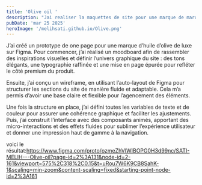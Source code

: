 ```yaml
---
title: 'Olive oil '
description: "Jai realiser la maquettes de site pour une marque de marque d'huile d'olives de luxe" 
pubDate: 'mar 25 2025'
heroImage: '/melihsati.github.io/Olive.png'
---
```


J’ai créé un prototype de one page pour une marque d’huile d’olive de luxe sur Figma. Pour commencer, j’ai réalisé un moodboard afin de rassembler des inspirations visuelles et définir l’univers graphique du site : des tons élégants, une typographie raffinée et une mise en page épurée pour refléter le côté premium du produit.

Ensuite, j’ai conçu un wireframe, en utilisant l’auto-layout de Figma pour structurer les sections du site de manière fluide et adaptable. Cela m’a permis d’avoir une base claire et flexible pour l’agencement des éléments.

Une fois la structure en place, j’ai défini toutes les variables de texte et de couleur pour assurer une cohérence graphique et faciliter les ajustements. Puis, j’ai construit l’interface avec des composants animés, apportant des micro-interactions et des effets fluides pour sublimer l’expérience utilisateur et donner une impression haut de gamme à la navigation.

voici le résultat:https://www.figma.com/proto/ozmeZhVlWIBOPG0H3d99nc/SATI-MELIH---Olive-oil?page-id=2%3A131&node-id=2-161&viewport=575%2C318%2C0.15&t=uRou7W6K9CB8SahK-1&scaling=min-zoom&content-scaling=fixed&starting-point-node-id=2%3A161







